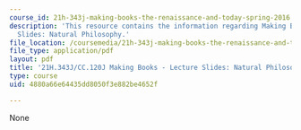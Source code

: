 ```yaml
---
course_id: 21h-343j-making-books-the-renaissance-and-today-spring-2016
description: 'This resource contains the information regarding Making Books - Lecture
  Slides: Natural Philosophy.'
file_location: /coursemedia/21h-343j-making-books-the-renaissance-and-today-spring-2016/4880a66e64435dd8050f3e882be4652f_MIT21H_343JS16_Philo.pdf
file_type: application/pdf
layout: pdf
title: '21H.343J/CC.120J Making Books - Lecture Slides: Natural Philosophy'
type: course
uid: 4880a66e64435dd8050f3e882be4652f

---
```

None